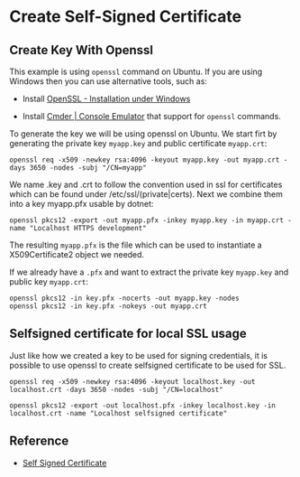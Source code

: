 # Create Self-Signed Certificate

## Create Key With Openssl

This example is using `openssl` command on Ubuntu. If you are using Windows then you can use alternative tools, such as:

- Install [OpenSSL - Installation under Windows](https://www.xolphin.com/support/OpenSSL/OpenSSL_-_Installation_under_Windows)

- Install [Cmder | Console Emulator](https://cmder.net/) that support for `openssl` commands. 

To generate the key we will be using openssl on Ubuntu. We start firt by generating the private key `myapp.key` and public certificate `myapp.crt`:

```
openssl req -x509 -newkey rsa:4096 -keyout myapp.key -out myapp.crt -days 3650 -nodes -subj "/CN=myapp" 
```

We name .key and .crt to follow the convention used in ssl for certificates which can be found under /etc/ssl/(private|certs). Next we combine them into a key myapp.pfx usable by dotnet:

```
openssl pkcs12 -export -out myapp.pfx -inkey myapp.key -in myapp.crt -name "Localhost HTTPS development"
```

The resulting `myapp.pfx` is the file which can be used to instantiate a X509Certificate2 object we needed.

If we already have a `.pfx` and want to extract the private key `myapp.key` and public key `myapp.crt`:

```
openssl pkcs12 -in key.pfx -nocerts -out myapp.key -nodes
openssl pkcs12 -in key.pfx -nokeys -out myapp.crt
```

## Selfsigned certificate for local SSL usage

Just like how we created a key to be used for signing credentials, it is possible to use openssl to create selfsigned certificate to be used for SSL.

```
openssl req -x509 -newkey rsa:4096 -keyout localhost.key -out localhost.crt -days 3650 -nodes -subj "/CN=localhost"

openssl pkcs12 -export -out localhost.pfx -inkey localhost.key -in localhost.crt -name "Localhost selfsigned certificate"
```

## Reference

- [Self Signed Certificate](https://www.kimsereylam.com/dotnetcore/csharp/oidc/2018/07/06/self-signed-certificate-for-identity-server.html)
